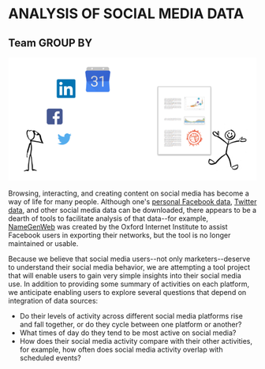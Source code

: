 
# ANALYSIS OF SOCIAL MEDIA DATA

## Team GROUP BY

![](project-vision.png)

Browsing, interacting, and creating content on social media has become a way of life for many people. Although one's [personal Facebook data](https://www.facebook.com/help/131112897028467), [Twitter data](https://support.twitter.com/articles/20170160#), and other social media data can be downloaded, there appears to be a dearth of tools to facilitate analysis of that data--for example, [NameGenWeb](https://github.com/oxfordinternetinstitute/NameGenWeb) was created by the Oxford Internet Institute to assist Facebook users in exporting their networks, but the tool is no longer maintained or usable. 

Because we believe that social media users--not only marketers--deserve to understand their social media behavior, we are attempting a tool project that will enable users to gain very simple insights into their social media use. In addition to providing some summary of activities on each platform, we anticipate enabling users to explore several questions that depend on integration of data sources:

- Do their levels of activity across different social media platforms rise and fall together, or do they cycle between one platform or another? 
- What times of day do they tend to be most active on social media?
- How does their social media activity compare with their other activities, for example, how often does social media activity overlap with scheduled events?
